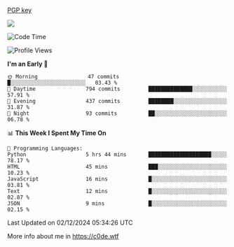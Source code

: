 [PGP key](https://c0de.wtf/urwq.asc)

<a href="https://wakatime.com"><img src="https://wakatime.com/share/@c0dezin/b7f18a7c-ab3a-40b8-8bc7-b1b7bf71f1d6.svg" /></a>

<!--START_SECTION:waka-->
![Code Time](http://img.shields.io/badge/Code%20Time-151%20hrs%2045%20mins-blue)

![Profile Views](http://img.shields.io/badge/Profile%20Views-0-blue)

**I'm an Early 🐤** 

```text
🌞 Morning                47 commits          █░░░░░░░░░░░░░░░░░░░░░░░░   03.43 % 
🌆 Daytime                794 commits         ██████████████░░░░░░░░░░░   57.91 % 
🌃 Evening                437 commits         ████████░░░░░░░░░░░░░░░░░   31.87 % 
🌙 Night                  93 commits          ██░░░░░░░░░░░░░░░░░░░░░░░   06.78 % 
```


📊 **This Week I Spent My Time On** 

```text
💬 Programming Languages: 
Python                   5 hrs 44 mins       ████████████████████░░░░░   78.17 % 
HTML                     45 mins             ███░░░░░░░░░░░░░░░░░░░░░░   10.23 % 
JavaScript               16 mins             █░░░░░░░░░░░░░░░░░░░░░░░░   03.81 % 
Text                     12 mins             █░░░░░░░░░░░░░░░░░░░░░░░░   02.87 % 
JSON                     9 mins              █░░░░░░░░░░░░░░░░░░░░░░░░   02.15 % 
```


 Last Updated on 02/12/2024 05:34:26 UTC
<!--END_SECTION:waka-->

More info about me in https://c0de.wtf
